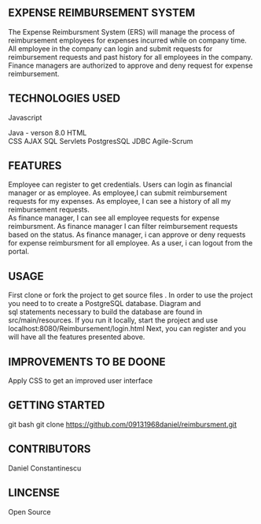 EXPENSE REIMBURSEMENT SYSTEM
-----------------------------
The Expense Reimbursment System (ERS) will manage the process of reimbursement employees for expenses
incurred while on company time. All employee in the company can login and submit requests for reimbursement
requests and past history for all employees in the company. Finance managers are authorized to approve and
deny request for expense reimbursement.


TECHNOLOGIES USED
------------------ 
Javascript

Java -  verson 8.0
HTML  
CSS
AJAX
SQL
Servlets
PostgresSQL
JDBC
Agile-Scrum
 

FEATURES
-----------------
Employee can register to get credentials. 
Users can login as financial  manager or as  employee.
As employee,I  can submit reimbursement requests for my expenses.
As employee, I can see a history of   all my reimbursement requests.   
As finance manager, I can see all employee requests for expense reimbursment.
As finance manager I can filter reimbursement requests based on the status.
As finance manager, i can approve or deny requests for expense reimbursment for all employee.
As a user, i can logout from the portal.


USAGE
-------------
First clone or fork the project  to get source files .
In order to use the project you need to to create a PostgreSQL  database. Diagram and  
sql statements necessary to build the database are found in src/main/resources.
If you run it locally, start the project and use  localhost:8080/Reimbursement/login.html
Next, you can register and  you will have all the features presented above.  

IMPROVEMENTS TO BE DOONE
------------------------
Apply CSS to get an improved user interface

GETTING STARTED
-------------------------
git bash
git clone https://github.com/09131968daniel/reimbursment.git 

CONTRIBUTORS
-----------------------
Daniel Constantinescu

LINCENSE
--------
Open Source
